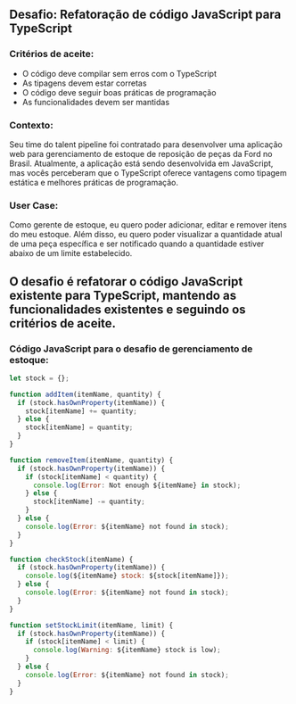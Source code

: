 ## Desafio: Refatoração de código JavaScript para TypeScript

### Critérios de aceite:
- O código deve compilar sem erros com o TypeScript
- As tipagens devem estar corretas
- O código deve seguir boas práticas de programação
- As funcionalidades devem ser mantidas

### Contexto:
Seu time do talent pipeline foi contratado para desenvolver uma aplicação web para gerenciamento de estoque de reposição de peças da Ford no Brasil. Atualmente, a aplicação está sendo desenvolvida em JavaScript, mas vocês perceberam que o TypeScript oferece vantagens como tipagem estática e melhores práticas de programação.

### User Case:
Como gerente de estoque, eu quero poder adicionar, editar e remover itens do meu estoque. Além disso, eu quero poder visualizar a quantidade atual de uma peça específica e ser notificado quando a quantidade estiver abaixo de um limite estabelecido.

## O desafio é refatorar o código JavaScript existente para TypeScript, mantendo as funcionalidades existentes e seguindo os critérios de aceite.

### Código JavaScript para o desafio de gerenciamento de estoque:

~~~javascript
let stock = {};

function addItem(itemName, quantity) {
  if (stock.hasOwnProperty(itemName)) {
    stock[itemName] += quantity;
  } else {
    stock[itemName] = quantity;
  }
}

function removeItem(itemName, quantity) {
  if (stock.hasOwnProperty(itemName)) {
    if (stock[itemName] < quantity) {
      console.log(Error: Not enough ${itemName} in stock);
    } else {
      stock[itemName] -= quantity;
    }
  } else {
    console.log(Error: ${itemName} not found in stock);
  }
}

function checkStock(itemName) {
  if (stock.hasOwnProperty(itemName)) {
    console.log(${itemName} stock: ${stock[itemName]});
  } else {
    console.log(Error: ${itemName} not found in stock);
  }
}

function setStockLimit(itemName, limit) {
  if (stock.hasOwnProperty(itemName)) {
    if (stock[itemName] < limit) {
      console.log(Warning: ${itemName} stock is low);
    }
  } else {
    console.log(Error: ${itemName} not found in stock);
  }
}
~~~
